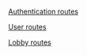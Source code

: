 [Authentication routes](api/authentication.md)

[User routes](api/users.md)

[Lobby routes](api/lobbies.md)